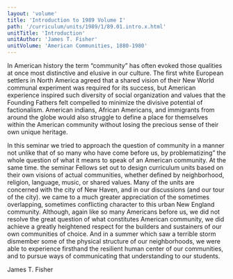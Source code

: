```yaml
---
layout: 'volume'
title: 'Introduction to 1989 Volume I'
path: '/curriculum/units/1989/1/89.01.intro.x.html'
unitTitle: 'Introduction'
unitAuthor: 'James T. Fisher'
unitVolume: 'American Communities, 1880-1980'
---
```


<body>
 <p>
  In American history the term “community” has often evoked those qualities at once most distinctive and elusive in our culture. The first white European settlers in North America agreed that a shared vision of their New World communal experiment was required for its success, but American experience inspired such diversity of social organization and values that the Founding Fathers felt compelled to minimize the divisive potential of factionalism. American indians, African Americans, and immigrants from around the globe would also struggle to define a place for themselves within the American community without losing the precious sense of their own unique heritage.
 </p>
 <p>
  In this seminar we tried to approach the question of community in a manner not unlike that of so many who have come before us, by problematizing” the whole question of what it means to speak of an American community. At the same time. the seminar Fellows set out to design curriculum units based on their own visions of actual communities, whether defined by neighborhood, religion, language, music, or shared values. Many of the units are concerned with the city of New Haven, and in our discussions (and our tour of the city). we came to a much greater appreciation of the sometimes overlapping, sometimes conflicting character to this urban New England community. Although, again like so many Americans before us, we did not resolve the great question of what constitutes American community, we did achieve a greatly heightened respect for the builders and sustainers of our own communities of choice. And in a summer which saw a terrible storm dismember some of the physical structure of our neighborhoods, we were able to experience firsthand the resilient human center of our communities, and to pursue ways of communicating that understanding to our students.
 </p>
 <p>
  James T. Fisher
 </p>

</body>
